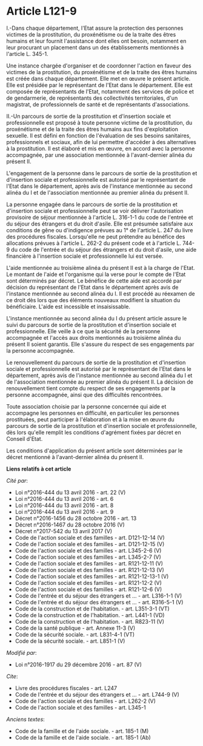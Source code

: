 # Article L121-9

I.-Dans chaque département, l'Etat assure la protection des personnes victimes de la prostitution, du proxénétisme ou de la
traite des êtres humains et leur fournit l'assistance dont elles ont besoin, notamment en leur procurant un placement dans un
des établissements mentionnés à l'article L. 345-1. 

Une instance chargée d'organiser et de coordonner l'action en faveur des victimes de la prostitution, du proxénétisme et de
la traite des êtres humains est créée dans chaque département. Elle met en œuvre le présent article. Elle est présidée par le
représentant de l'Etat dans le département. Elle est composée de représentants de l'Etat, notamment des services de police et
de gendarmerie, de représentants des collectivités territoriales, d'un magistrat, de professionnels de santé et de
représentants d'associations. 

II.-Un parcours de sortie de la prostitution et d'insertion sociale et professionnelle est proposé à toute personne victime
de la prostitution, du proxénétisme et de la traite des êtres humains aux fins d'exploitation sexuelle. Il est défini en
fonction de l'évaluation de ses besoins sanitaires, professionnels et sociaux, afin de lui permettre d'accéder à des
alternatives à la prostitution. Il est élaboré et mis en œuvre, en accord avec la personne accompagnée, par une association
mentionnée à l'avant-dernier alinéa du présent II. 

L'engagement de la personne dans le parcours de sortie de la prostitution et d'insertion sociale et professionnelle est
autorisé par le représentant de l'Etat dans le département, après avis de l'instance mentionnée au second alinéa du I et de
l'association mentionnée au premier alinéa du présent II. 

La personne engagée dans le parcours de sortie de la prostitution et d'insertion sociale et professionnelle peut se voir
délivrer l'autorisation provisoire de séjour mentionnée à l'article L. 316-1-1 du code de l'entrée et du séjour des étrangers
et du droit d'asile. Elle est présumée satisfaire aux conditions de gêne ou d'indigence prévues au 1° de l'article L. 247 du
livre des procédures fiscales. Lorsqu'elle ne peut prétendre au bénéfice des allocations prévues à l'article L. 262-2 du
présent code et à l'article L. 744-9 du code de l'entrée et du séjour des étrangers et du droit d'asile, une aide financière
à l'insertion sociale et professionnelle lui est versée. 

L'aide mentionnée au troisième alinéa du présent II est à la charge de l'Etat. Le montant de l'aide et l'organisme qui la
verse pour le compte de l'Etat sont déterminés par décret. Le bénéfice de cette aide est accordé par décision du représentant
de l'Etat dans le département après avis de l'instance mentionnée au second alinéa du I. Il est procédé au réexamen de ce
droit dès lors que des éléments nouveaux modifient la situation du bénéficiaire. L'aide est incessible et insaisissable. 

L'instance mentionnée au second alinéa du I du présent article assure le suivi du parcours de sortie de la prostitution et
d'insertion sociale et professionnelle. Elle veille à ce que la sécurité de la personne accompagnée et l'accès aux droits
mentionnés au troisième alinéa du présent II soient garantis. Elle s'assure du respect de ses engagements par la personne
accompagnée. 

Le renouvellement du parcours de sortie de la prostitution et d'insertion sociale et professionnelle est autorisé par le
représentant de l'Etat dans le département, après avis de l'instance mentionnée au second alinéa du I et de l'association
mentionnée au premier alinéa du présent II. La décision de renouvellement tient compte du respect de ses engagements par la
personne accompagnée, ainsi que des difficultés rencontrées. 

Toute association choisie par la personne concernée qui aide et accompagne les personnes en difficulté, en particulier les
personnes prostituées, peut participer à l'élaboration et à la mise en œuvre du parcours de sortie de la prostitution et
d'insertion sociale et professionnelle, dès lors qu'elle remplit les conditions d'agrément fixées par décret en Conseil
d'Etat. 

Les conditions d'application du présent article sont déterminées par le décret mentionné à l'avant-dernier alinéa du présent
II.

**Liens relatifs à cet article**

_Cité par_:

  - Loi n°2016-444 du 13 avril 2016 - art. 22 (V)
  - Loi n°2016-444 du 13 avril 2016 - art. 6
  - Loi n°2016-444 du 13 avril 2016 - art. 8
  - Loi n°2016-444 du 13 avril 2016 - art. 9
  - Décret n°2016-1456 du 28 octobre 2016 - art. 13
  - Décret n°2016-1467 du 28 octobre 2016 (V)
  - Décret n°2017-542 du 13 avril 2017 (V)
  - Code de l'action sociale et des familles - art. D121-12-14 (V)
  - Code de l'action sociale et des familles - art. D121-12-15 (V)
  - Code de l'action sociale et des familles - art. L345-2-6 (V)
  - Code de l'action sociale et des familles - art. L345-2-7 (V)
  - Code de l'action sociale et des familles - art. R121-12-11 (V)
  - Code de l'action sociale et des familles - art. R121-12-13 (V)
  - Code de l'action sociale et des familles - art. R121-12-13-1 (V)
  - Code de l'action sociale et des familles - art. R121-12-2 (V)
  - Code de l'action sociale et des familles - art. R121-12-6 (V)
  - Code de l'entrée et du séjour des étrangers et ... - art. L316-1-1 (V)
  - Code de l'entrée et du séjour des étrangers et ... - art. R316-5-1 (V)
  - Code de la construction et de l'habitation. - art. L351-3-1 (VT)
  - Code de la construction et de l'habitation. - art. L441-1 (VD)
  - Code de la construction et de l'habitation. - art. R823-11 (V)
  - Code de la santé publique - art. Annexe 11-3 (V)
  - Code de la sécurité sociale. - art. L831-4-1 (VT)
  - Code de la sécurité sociale. - art. L851-1 (V)

_Modifié par_:

  - Loi n°2016-1917 du 29 décembre 2016 - art. 87 (V)

_Cite_:

  - Livre des procédures fiscales - art. L247
  - Code de l'entrée et du séjour des étrangers et ... - art. L744-9 (V)
  - Code de l'action sociale et des familles - art. L262-2 (V)
  - Code de l'action sociale et des familles - art. L345-1

_Anciens textes_:

  - Code de la famille et de l'aide sociale. - art. 185-1 (M)
  - Code de la famille et de l'aide sociale. - art. 185-1 (Ab)
